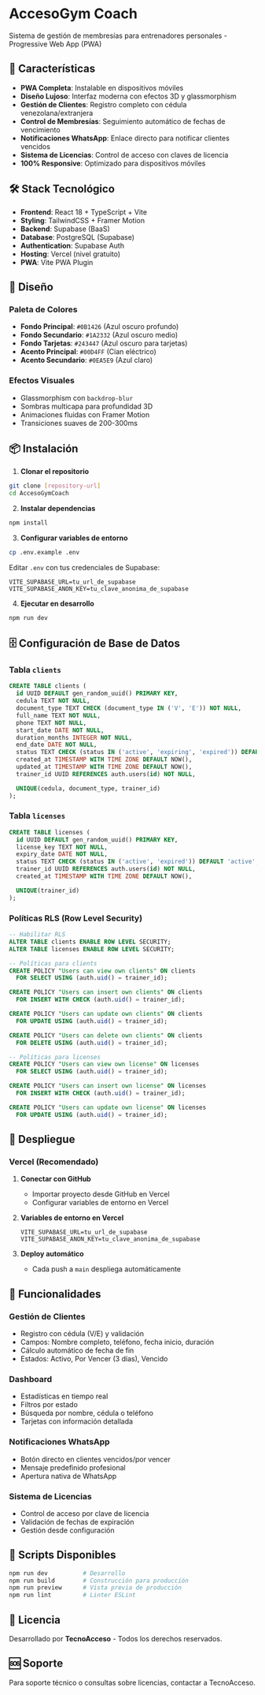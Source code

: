 # AccesoGym Coach

Sistema de gestión de membresías para entrenadores personales - Progressive Web App (PWA)

## 🎯 Características

- **PWA Completa**: Instalable en dispositivos móviles
- **Diseño Lujoso**: Interfaz moderna con efectos 3D y glassmorphism
- **Gestión de Clientes**: Registro completo con cédula venezolana/extranjera
- **Control de Membresías**: Seguimiento automático de fechas de vencimiento
- **Notificaciones WhatsApp**: Enlace directo para notificar clientes vencidos
- **Sistema de Licencias**: Control de acceso con claves de licencia
- **100% Responsive**: Optimizado para dispositivos móviles

## 🛠️ Stack Tecnológico

- **Frontend**: React 18 + TypeScript + Vite
- **Styling**: TailwindCSS + Framer Motion
- **Backend**: Supabase (BaaS)
- **Database**: PostgreSQL (Supabase)
- **Authentication**: Supabase Auth
- **Hosting**: Vercel (nivel gratuito)
- **PWA**: Vite PWA Plugin

## 🎨 Diseño

### Paleta de Colores
- **Fondo Principal**: `#0B1426` (Azul oscuro profundo)
- **Fondo Secundario**: `#1A2332` (Azul oscuro medio)
- **Fondo Tarjetas**: `#243447` (Azul oscuro para tarjetas)
- **Acento Principal**: `#00D4FF` (Cian eléctrico)
- **Acento Secundario**: `#0EA5E9` (Azul claro)

### Efectos Visuales
- Glassmorphism con `backdrop-blur`
- Sombras multicapa para profundidad 3D
- Animaciones fluidas con Framer Motion
- Transiciones suaves de 200-300ms

## 📦 Instalación

1. **Clonar el repositorio**
```bash
git clone [repository-url]
cd AccesoGymCoach
```

2. **Instalar dependencias**
```bash
npm install
```

3. **Configurar variables de entorno**
```bash
cp .env.example .env
```

Editar `.env` con tus credenciales de Supabase:
```
VITE_SUPABASE_URL=tu_url_de_supabase
VITE_SUPABASE_ANON_KEY=tu_clave_anonima_de_supabase
```

4. **Ejecutar en desarrollo**
```bash
npm run dev
```

## 🗄️ Configuración de Base de Datos

### Tabla `clients`
```sql
CREATE TABLE clients (
  id UUID DEFAULT gen_random_uuid() PRIMARY KEY,
  cedula TEXT NOT NULL,
  document_type TEXT CHECK (document_type IN ('V', 'E')) NOT NULL,
  full_name TEXT NOT NULL,
  phone TEXT NOT NULL,
  start_date DATE NOT NULL,
  duration_months INTEGER NOT NULL,
  end_date DATE NOT NULL,
  status TEXT CHECK (status IN ('active', 'expiring', 'expired')) DEFAULT 'active',
  created_at TIMESTAMP WITH TIME ZONE DEFAULT NOW(),
  updated_at TIMESTAMP WITH TIME ZONE DEFAULT NOW(),
  trainer_id UUID REFERENCES auth.users(id) NOT NULL,

  UNIQUE(cedula, document_type, trainer_id)
);
```

### Tabla `licenses`
```sql
CREATE TABLE licenses (
  id UUID DEFAULT gen_random_uuid() PRIMARY KEY,
  license_key TEXT NOT NULL,
  expiry_date DATE NOT NULL,
  status TEXT CHECK (status IN ('active', 'expired')) DEFAULT 'active',
  trainer_id UUID REFERENCES auth.users(id) NOT NULL,
  created_at TIMESTAMP WITH TIME ZONE DEFAULT NOW(),

  UNIQUE(trainer_id)
);
```

### Políticas RLS (Row Level Security)
```sql
-- Habilitar RLS
ALTER TABLE clients ENABLE ROW LEVEL SECURITY;
ALTER TABLE licenses ENABLE ROW LEVEL SECURITY;

-- Políticas para clients
CREATE POLICY "Users can view own clients" ON clients
  FOR SELECT USING (auth.uid() = trainer_id);

CREATE POLICY "Users can insert own clients" ON clients
  FOR INSERT WITH CHECK (auth.uid() = trainer_id);

CREATE POLICY "Users can update own clients" ON clients
  FOR UPDATE USING (auth.uid() = trainer_id);

CREATE POLICY "Users can delete own clients" ON clients
  FOR DELETE USING (auth.uid() = trainer_id);

-- Políticas para licenses
CREATE POLICY "Users can view own license" ON licenses
  FOR SELECT USING (auth.uid() = trainer_id);

CREATE POLICY "Users can insert own license" ON licenses
  FOR INSERT WITH CHECK (auth.uid() = trainer_id);

CREATE POLICY "Users can update own license" ON licenses
  FOR UPDATE USING (auth.uid() = trainer_id);
```

## 🚀 Despliegue

### Vercel (Recomendado)

1. **Conectar con GitHub**
   - Importar proyecto desde GitHub en Vercel
   - Configurar variables de entorno en Vercel

2. **Variables de entorno en Vercel**
   ```
   VITE_SUPABASE_URL=tu_url_de_supabase
   VITE_SUPABASE_ANON_KEY=tu_clave_anonima_de_supabase
   ```

3. **Deploy automático**
   - Cada push a `main` despliega automáticamente

## 📱 Funcionalidades

### Gestión de Clientes
- Registro con cédula (V/E) y validación
- Campos: Nombre completo, teléfono, fecha inicio, duración
- Cálculo automático de fecha de fin
- Estados: Activo, Por Vencer (3 días), Vencido

### Dashboard
- Estadísticas en tiempo real
- Filtros por estado
- Búsqueda por nombre, cédula o teléfono
- Tarjetas con información detallada

### Notificaciones WhatsApp
- Botón directo en clientes vencidos/por vencer
- Mensaje predefinido profesional
- Apertura nativa de WhatsApp

### Sistema de Licencias
- Control de acceso por clave de licencia
- Validación de fechas de expiración
- Gestión desde configuración

## 🔧 Scripts Disponibles

```bash
npm run dev          # Desarrollo
npm run build        # Construcción para producción
npm run preview      # Vista previa de producción
npm run lint         # Linter ESLint
```

## 📄 Licencia

Desarrollado por **TecnoAcceso** - Todos los derechos reservados.

## 🆘 Soporte

Para soporte técnico o consultas sobre licencias, contactar a TecnoAcceso.